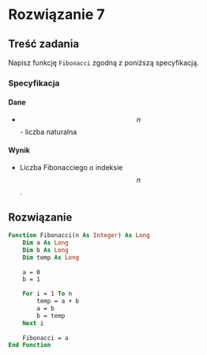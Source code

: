 # Rozwiązanie 7

## Treść zadania

Napisz funkcję `Fibonacci` zgodną z poniższą specyfikacją.

### Specyfikacja

#### Dane

* $$n$$ - liczba naturalna

#### Wynik

* Liczba Fibonacciego o indeksie $$n$$.

## Rozwiązanie

```vb
Function Fibonacci(n As Integer) As Long
    Dim a As Long
    Dim b As Long
    Dim temp As Long
    
    a = 0
    b = 1

    For i = 1 To n
        temp = a + b
        a = b
        b = temp
    Next i
    
    Fibonacci = a
End Function
```

